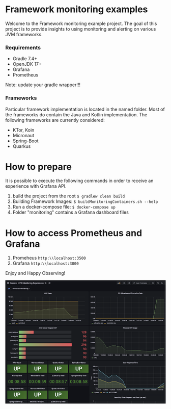 # Framework monitoring examples
Welcome to the Framework monitoring example project. The goal of this project 
is to provide insights to using monitoring and alerting on various 
JVM frameworks.

### Requirements
- Gradle 7.4+
- OpenJDK 17+ 
- Grafana 
- Prometheus

Note: update your gradle wrapper!!!

### Frameworks
Particular framework implementation is located in the named folder. 
Most of the frameworks do contain the Java and Kotlin implementation. 
The following frameworks are currently considered:
- KTor, Koin
- Micronaut
- Spring-Boot
- Quarkus

# How to prepare
It is possible to execute the following commands in order to receive an 
experience with Grafana API. 

1. build the project from the root `$ gradlew clean build`
2. Building Framework Images: `$ buildMonitoringContainers.sh --help`
3. Run a docker-compose file: `$ docker-compose up`
4. Folder "monitoring" contains a Grafana dashboard files


# How to access Prometheus and Grafana
1. Promeheus `http:\\localhost:3500`
2. Grafana `http:\\localhost:3000`

Enjoy and Happy Observing!


![Frameworks-Monitoring-experiences](fw-ktor-monitoring-grafana.png)
